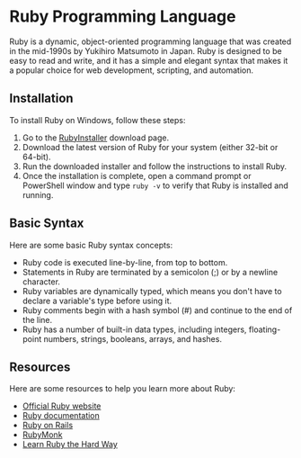 # Ruby Programming Language

Ruby is a dynamic, object-oriented programming language that was created in the mid-1990s by Yukihiro Matsumoto in Japan. Ruby is designed to be easy to read and write, and it has a simple and elegant syntax that makes it a popular choice for web development, scripting, and automation.

## Installation

To install Ruby on Windows, follow these steps:

1. Go to the [RubyInstaller](https://rubyinstaller.org/downloads/) download page.
2. Download the latest version of Ruby for your system (either 32-bit or 64-bit).
3. Run the downloaded installer and follow the instructions to install Ruby.
4. Once the installation is complete, open a command prompt or PowerShell window and type `ruby -v` to verify that Ruby is installed and running.

## Basic Syntax

Here are some basic Ruby syntax concepts:

* Ruby code is executed line-by-line, from top to bottom.
* Statements in Ruby are terminated by a semicolon (;) or by a newline character.
* Ruby variables are dynamically typed, which means you don't have to declare a variable's type before using it.
* Ruby comments begin with a hash symbol (#) and continue to the end of the line.
* Ruby has a number of built-in data types, including integers, floating-point numbers, strings, booleans, arrays, and hashes.

## Resources

Here are some resources to help you learn more about Ruby:

* [Official Ruby website](https://www.ruby-lang.org/)
* [Ruby documentation](https://ruby-doc.org/)
* [Ruby on Rails](https://rubyonrails.org/)
* [RubyMonk](https://rubymonk.com/)
* [Learn Ruby the Hard Way](https://learnrubythehardway.org/book/)
